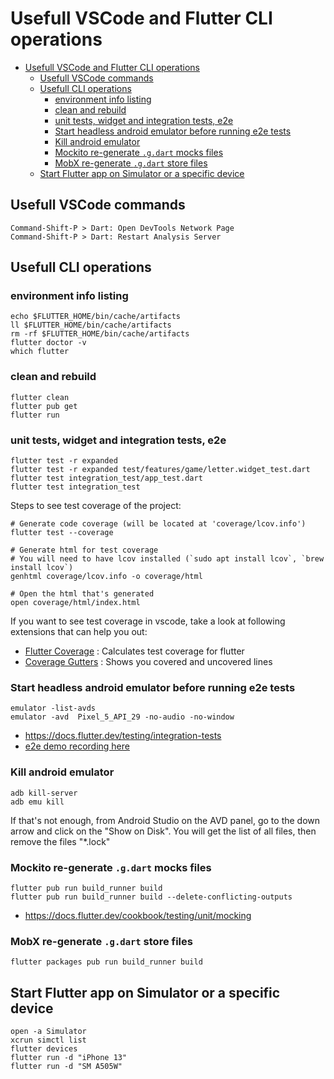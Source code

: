 # Usefull VSCode and Flutter CLI operations

- [Usefull VSCode and Flutter CLI operations](#usefull-vscode-and-flutter-cli-operations)
  - [Usefull VSCode commands](#usefull-vscode-commands)
  - [Usefull CLI operations](#usefull-cli-operations)
    - [environment info listing](#environment-info-listing)
    - [clean and rebuild](#clean-and-rebuild)
    - [unit tests, widget and integration tests, e2e](#unit-tests-widget-and-integration-tests-e2e)
    - [Start headless android emulator before running e2e tests](#start-headless-android-emulator-before-running-e2e-tests)
    - [Kill android emulator](#kill-android-emulator)
    - [Mockito re-generate `.g.dart` mocks files](#mockito-re-generate-gdart-mocks-files)
    - [MobX re-generate `.g.dart` store files](#mobx-re-generate-gdart-store-files)
  - [Start Flutter app on Simulator or a specific device](#start-flutter-app-on-simulator-or-a-specific-device)

## Usefull VSCode commands

    Command-Shift-P > Dart: Open DevTools Network Page
    Command-Shift-P > Dart: Restart Analysis Server

## Usefull CLI operations

### environment info listing

    echo $FLUTTER_HOME/bin/cache/artifacts
    ll $FLUTTER_HOME/bin/cache/artifacts
    rm -rf $FLUTTER_HOME/bin/cache/artifacts
    flutter doctor -v
    which flutter

### clean and rebuild

    flutter clean
    flutter pub get
    flutter run

### unit tests, widget and integration tests, e2e

    flutter test -r expanded
    flutter test -r expanded test/features/game/letter.widget_test.dart
    flutter test integration_test/app_test.dart
    flutter test integration_test

Steps to see test coverage of the project:

    # Generate code coverage (will be located at 'coverage/lcov.info')
    flutter test --coverage

    # Generate html for test coverage
    # You will need to have lcov installed (`sudo apt install lcov`, `brew install lcov`)
    genhtml coverage/lcov.info -o coverage/html

    # Open the html that's generated
    open coverage/html/index.html

If you want to see test coverage in vscode, take a look at following extensions that can help you out:
- [Flutter Coverage](https://marketplace.visualstudio.com/items?itemName=Flutterando.flutter-coverage) : Calculates test coverage for flutter
- [Coverage Gutters](https://marketplace.visualstudio.com/items?itemName=ryanluker.vscode-coverage-gutters) : Shows you covered and uncovered lines

### Start headless android emulator before running e2e tests

    emulator -list-avds
    emulator -avd  Pixel_5_API_29 -no-audio -no-window

- https://docs.flutter.dev/testing/integration-tests
- [e2e demo recording here](training/recordings/e2e-tests-demo-flutter.mov)


### Kill android emulator

    adb kill-server
    adb emu kill
    
If that's not enough, from Android Studio on the AVD panel, go to the down arrow and click on the "Show on Disk". You will get the list of all files, then remove the files "*.lock"

### Mockito re-generate `.g.dart` mocks files

    flutter pub run build_runner build
    flutter pub run build_runner build --delete-conflicting-outputs

- https://docs.flutter.dev/cookbook/testing/unit/mocking


### MobX re-generate `.g.dart` store files

    flutter packages pub run build_runner build

## Start Flutter app on Simulator or a specific device

    open -a Simulator
    xcrun simctl list
    flutter devices
    flutter run -d "iPhone 13"
    flutter run -d "SM A505W"
